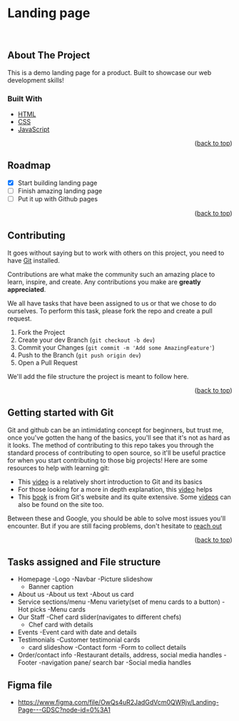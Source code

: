 # Landing page

<div id="top"></div>
<!--
*** Thanks for checking out the Best-README-Template. If you have a suggestion
*** that would make this better, please fork the repo and create a pull request
*** or simply open an issue with the tag "enhancement".
*** Don't forget to give the project a star!
*** Thanks again! Now go create something AMAZING! :D
-->

<!-- PROJECT SHIELDS -->
<!--
*** I'm using markdown "reference style" links for readability.
*** Reference links are enclosed in brackets [ ] instead of parentheses ( ).
*** See the bottom of this document for the declaration of the reference variables
*** for contributors-url, forks-url, etc. This is an optional, concise syntax you may use.
*** https://www.markdownguide.org/basic-syntax/#reference-style-links
-->

<!-- [![Contributors][contributors-shield]][contributors-url]
[![Forks][forks-shield]][forks-url]
[![Stargazers][stars-shield]][stars-url]
[![Issues][issues-shield]][issues-url]
[![MIT License][license-shield]][license-url]
[![LinkedIn][linkedin-shield]][linkedin-url] -->

<!-- PROJECT LOGO -->
<br />
<!-- <div align="center">
  <a href="https://github.com/github_username/repo_name">
    <img src="images/logo.png" alt="Logo" width="80" height="80">
  </a> -->

<!-- <h3 align="center">project_title</h3>

  <p align="center">
    project_description
    <br />
    <a href="https://github.com/github_username/repo_name"><strong>Explore the docs »</strong></a>
    <br />
    <br />
    <a href="https://github.com/github_username/repo_name">View Demo</a>
    ·
    <a href="https://github.com/github_username/repo_name/issues">Report Bug</a>
    ·
    <a href="https://github.com/github_username/repo_name/issues">Request Feature</a>
  </p>
</div> -->

<!-- TABLE OF CONTENTS -->
<!-- <details>
  <summary>Table of Contents</summary>
  <ol>
    <li>
      <a href="#about-the-project">About The Project</a>
      <ul>
        <li><a href="#built-with">Built With</a></li>
      </ul>
    </li>
    <li>
      <a href="#getting-started">Getting Started</a>
      <ul>
        <li><a href="#prerequisites">Prerequisites</a></li>
        <li><a href="#installation">Installation</a></li>
      </ul>
    </li>
    <li><a href="#usage">Usage</a></li>
    <li><a href="#roadmap">Roadmap</a></li>
    <li><a href="#contributing">Contributing</a></li>
    <li><a href="#license">License</a></li>
    <li><a href="#contact">Contact</a></li>
    <li><a href="#acknowledgments">Acknowledgments</a></li>
  </ol>
</details> -->

<!-- ABOUT THE PROJECT -->

## About The Project

<!-- [![Product Name Screen Shot][product-screenshot]](https://example.com) -->
<!-- We'll add Screenshots when it's done -->

This is a demo landing page for a product. Built to showcase our web development skills!

<!-- Here's a blank template to get started: To avoid retyping too much info. Do a search and replace with your text editor for the following: `github_username`, `repo_name`, `twitter_handle`, `linkedin_username`, `email_client`, `email`, `project_title`, `project_description` -->

### Built With

- [HTML](https://www.w3schools.com/html/)
- [CSS](https://developer.mozilla.org/en-US/docs/Web/CSS)
- [JavaScript](https://developer.mozilla.org/en-US/docs/Web/JavaScript)

<p align="right">(<a href="#top">back to top</a>)</p>

<!-- GETTING STARTED -->

<!-- ## Getting Started

This is an example of how you may give instructions on setting up your project locally.
To get a local copy up and running follow these simple example steps.

### Prerequisites

This is an example of how to list things you need to use the software and how to install them.

- npm
  ```sh
  npm install npm@latest -g
  ``` -->

<!-- ### Installation

1. Get a free API Key at [https://example.com](https://example.com)
2. Clone the repo
   ```sh
   git clone https://github.com/github_username/repo_name.git
   ```
3. Install NPM packages
   ```sh
   npm install
   ```
4. Enter your API in `config.js`
   ```js
   const API_KEY = "ENTER YOUR API";
   ``` -->

<!-- <p align="right">(<a href="#top">back to top</a>)</p> -->

<!-- USAGE EXAMPLES -->

<!-- ## Usage

Use this space to show useful examples of how a project can be used. Additional screenshots, code examples and demos work well in this space. You may also link to more resources.

_For more examples, please refer to the [Documentation](https://example.com)_

<p align="right">(<a href="#top">back to top</a>)</p> -->

<!-- ROADMAP -->

## Roadmap

- [x] Start building landing page
- [ ] Finish amazing landing page
- [ ] Put it up with Github pages

<p align="right">(<a href="#top">back to top</a>)</p>

<!-- CONTRIBUTING -->

## Contributing

It goes without saying but to work with others on this project, you need to have [Git](http://git-scm.com/) installed.

Contributions are what make the community such an amazing place to learn, inspire, and create. Any contributions you make are **greatly appreciated**.

We all have tasks that have been assigned to us or that we chose to do ourselves. To perform this task, please fork the repo and create a pull request.

1. Fork the Project
2. Create your dev Branch (`git checkout -b dev`)
3. Commit your Changes (`git commit -m 'Add some AmazingFeature'`)
4. Push to the Branch (`git push origin dev`)
5. Open a Pull Request

We'll add the file structure the project is meant to follow here.

<p align="right">(<a href="#top">back to top</a>)</p>

<!-- CONTACT -->

<!-- ## Contact

Your Name - [@twitter_handle](https://twitter.com/twitter_handle) - email@email_client.com

Project Link: [https://github.com/github_username/repo_name](https://github.com/github_username/repo_name) -->

## Getting started with Git

Git and github can be an intimidating concept for beginners, but trust me, once you've gotten the hang of the basics, you'll see that it's not as hard as it looks. The method of contributing to this repo takes you through the standard process of contributing to open source, so it'll be useful practice for when you start contributing to those big projects! Here are some resources to help with learning git:

- This [video](https://www.youtube.com/watch?v=SWYqp7iY_Tc&t=904s) is a relatively short introduction to Git and its basics
- For those looking for a more in depth explanation, this [video](https://www.youtube.com/watch?v=RGOj5yH7evk) helps
- This [book](http://git-scm.com/book/en/v2) is from Git's website and its quite extensive. Some [videos](http://git-scm.com/videos) can also be found on the site too.

Between these and Google, you should be able to solve most issues you'll encounter. But if you are still facing problems, don't hesitate to [reach out](https://t.me/+2MO6mRp2PCEwODNk)

<p align="right">(<a href="#top">back to top</a>)</p>

## Tasks assigned and File structure

- Homepage
     -Logo
     -Navbar
     -Picture slideshow
     - Banner caption
- About us
     -About us text
     -About us card
- Service sections/menu
     -Menu variety(set of menu cards to a button)
     -Hot picks
     -Menu cards
- Our Staff
    -Chef card slider(navigates to different chefs)
    - Chef card with details
- Events
    -Event card with date and details
- Testimonials
   -Customer testimonial cards
   - card slideshow
-Contact form
     -Form to collect details
- Order/contact info
     -Restaurant details, address, social media handles
-Footer
   -navigation pane/ search bar
   -Social media handles


## Figma file

- https://www.figma.com/file/OwQs4uR2JadGdVcm0QWRjv/Landing-Page---GDSC?node-id=0%3A1
<!-- LICENSE -->

<!-- ## License

Distributed under the MIT License. See `LICENSE.txt` for more information.

<p align="right">(<a href="#top">back to top</a>)</p> -->

<!-- MARKDOWN LINKS & IMAGES -->
<!-- https://www.markdownguide.org/basic-syntax/#reference-style-links -->

<!-- [contributors-shield]: https://img.shields.io/github/contributors/github_username/repo_name.svg?style=for-the-badge
[contributors-url]: https://github.com/github_username/repo_name/graphs/contributors
[forks-shield]: https://img.shields.io/github/forks/github_username/repo_name.svg?style=for-the-badge
[forks-url]: https://github.com/github_username/repo_name/network/members
[stars-shield]: https://img.shields.io/github/stars/github_username/repo_name.svg?style=for-the-badge
[stars-url]: https://github.com/github_username/repo_name/stargazers
[issues-shield]: https://img.shields.io/github/issues/github_username/repo_name.svg?style=for-the-badge
[issues-url]: https://github.com/github_username/repo_name/issues
[license-shield]: https://img.shields.io/github/license/github_username/repo_name.svg?style=for-the-badge
[license-url]: https://github.com/github_username/repo_name/blob/master/LICENSE.txt
[linkedin-shield]: https://img.shields.io/badge/-LinkedIn-black.svg?style=for-the-badge&logo=linkedin&colorB=555
[linkedin-url]: https://linkedin.com/in/linkedin_username
[product-screenshot]: images/screenshot.png -->
